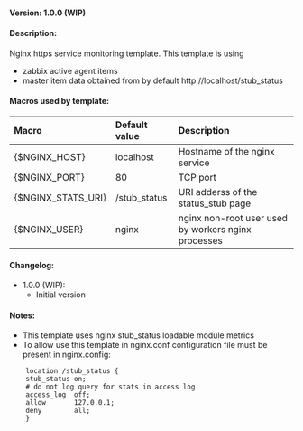 #### Version: 1.0.0 (WIP)

#### Description:
Nginx https service monitoring template. This template is using
- zabbix active agent items
- master item data obtained from by default http://localhost/stub_status

#### Macros used by template:

| Macro              | Default value       | Description                                         |
| :----------------- | :------------------ | :-------------------------------------------------- |
| {$NGINX_HOST}      | localhost           | Hostname of the nginx service                       |
| {$NGINX_PORT}      | 80                  | TCP port                                            |
| {$NGINX_STATS_URI} | /stub_status        | URI adderss of the status_stub page                 |
| {$NGINX_USER}      | nginx               | nginx non-root user used by workers nginx processes |

#### Changelog:
- 1.0.0 (WIP):
  - Initial version

#### Notes:
- This template uses nginx stub_status loadable module metrics
- To allow use this template in nginx.conf configuration file must be present in nginx.config:
```
    location /stub_status {
	stub_status	on;
	# do not log query for stats in access log
	access_log	off;
	allow		127.0.0.1;
	deny		all;
    }
```
